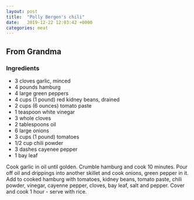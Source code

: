 ```yaml
---
layout: post
title:  "Polly Bergen's chili"
date:   2019-12-22 12:03:42 +0000
categories: meat
---
```


## From Grandma
### Ingredients
* 3 cloves garlic, minced
* 4 pounds hamburg
* 4 large green peppers
* 4 cups (1 pound) red kidney beans, drained
* 2 cups (6 ounces) tomato paste
* 1 teaspoon white vinegar
* 3 whole cloves
* 2 tablespoons oil
* 6 large onions
* 3 cups (1 pound) tomatoes
* 1/2 cup chili powder
* 3 dashes cayenee pepper
* 1 bay leaf


Cook garlic in oil until golden. Crumble hamburg and cook 10 minutes. Pour off oil and drippings into another skillet and cook onions, green pepper in it. Add to cooked hamburg with tomatoes, kidney beans, tomato paste, chili powder, vinegar, cayenne pepper, cloves, bay leaf, salt and pepper. Cover and cook 1 hour - serve with rice.
